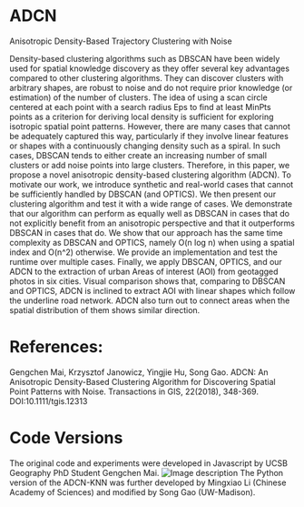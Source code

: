 # ADCN
Anisotropic Density-Based Trajectory Clustering with Noise 

Density-based clustering algorithms such as DBSCAN have been widely used for spatial knowledge discovery as they offer several key advantages compared to other clustering algorithms. They can discover clusters with arbitrary shapes, are robust to noise and do not require prior knowledge (or estimation) of the number of clusters. The idea of using a scan circle centered at each point with a search radius Eps to find at least MinPts points as a criterion for deriving local density is sufficient for exploring isotropic spatial point patterns. However, there are many cases that cannot be adequately captured this way, particularly if they involve linear features or shapes with a continuously changing density such as a spiral. In such cases, DBSCAN tends to either create an increasing number of small clusters or add noise points into large clusters. Therefore, in this paper, we propose a novel anisotropic density-based clustering algorithm (ADCN). To motivate our work, we introduce synthetic and real-world cases that cannot be sufficiently handled by DBSCAN (and OPTICS). We then present our clustering algorithm and test it with a wide range of cases. We demonstrate that our algorithm can perform as equally well as DBSCAN in cases that do not explicitly benefit from an anisotropic perspective and that it outperforms DBSCAN in cases that do. We show that our approach has the same time complexity as DBSCAN and OPTICS, namely O(n log n) when using a spatial index and O(n^2) otherwise. We provide an implementation and test the runtime over multiple cases. Finally, we apply DBSCAN, OPTICS, and our ADCN to the extraction of urban Areas of interest (AOI) from geotagged photos in six cities. Visual comparison shows that, comparing to DBSCAN and OPTICS, ADCN is inclined to extract AOI with linear shapes which follow the underline road network. ADCN also turn out to connect areas when the spatial distribution of them shows similar direction.

# References:
Gengchen Mai, Krzysztof Janowicz, Yingjie Hu, Song Gao. ADCN: An Anisotropic Density-Based Clustering Algorithm for Discovering Spatial Point Patterns with Noise. Transactions in GIS, 22(2018), 348-369. DOI:10.1111/tgis.12313

# Code Versions
The original code and experiments were developed in Javascript by UCSB Geography PhD Student Gengchen Mai.
![Image description](https://github.com/gissong/ADCN/blob/master/figures/interface.png)
The Python version of the ADCN-KNN was further developed by Mingxiao Li (Chinese Academy of Sciences) and modified by Song Gao (UW-Madison). 

